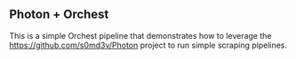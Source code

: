 ## Photon + Orchest

This is a simple Orchest pipeline that demonstrates how to leverage the https://github.com/s0md3v/Photon project to run simple scraping pipelines.